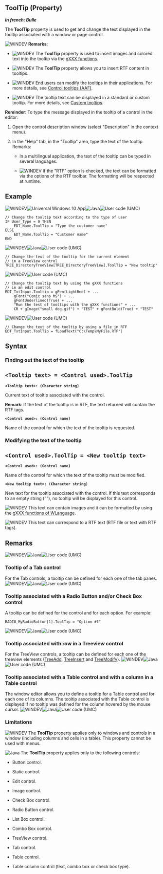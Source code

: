 
## ToolTip (Property)

***In french: Bulle***
	



<a name="XUse"></a>
<a name="Use"></a>
<a name="description"></a>
The **ToolTip** property is used to get and change the text displayed in the tooltip associated with a window or page control.

![WINDEV](https://doc.pcsoft.fr/ext/images/us/WD.png) **Remarks**:

- ![WINDEV](https://doc.pcsoft.fr/ext/images/us/WD.png) The **ToolTip** property is used to insert images and colored text into the tooltip via the [gXXX functions](../WDLang1/3029028.md).

- ![WINDEV](https://doc.pcsoft.fr/ext/images/us/WD.png) The **ToolTip** property allows you to insert RTF content in tooltips.

- ![WINDEV](https://doc.pcsoft.fr/ext/images/us/WD.png) End users can modify the tooltips in their applications. For more details, see [Control tooltips (AAF)](../Editeurs/1000021821.md). 

- ![WINDEV](https://doc.pcsoft.fr/ext/images/us/WD.png) The tooltip text can be displayed in a standard or custom tooltip. For more details, see [Custom tooltips](../Editeurs/9500233.md).




**Reminder**: To type the message displayed in the tooltip of a control in the editor: 

1. Open the control description window (select "Description" in the context menu). 

2. In the "Help" tab, in the "Tooltip" area, type the text of the tooltip. 
	Remarks: 

	- In a multilingual application, the text of the tooltip can be typed in several languages. 

	- ![WINDEV](https://doc.pcsoft.fr/ext/images/us/WD.png) If the "RTF" option is checked, the text can be formatted via the options of the RTF toolbar. The formatting will be respected at runtime. 








<a name="Example1"></a>
<a name="sample_code"></a>

## Example

![WINDEV](https://doc.pcsoft.fr/ext/images/us/WD.png)![Universal Windows 10 App](https://doc.pcsoft.fr/ext/images/us/UNIVERSALAPP.png)![Java](https://doc.pcsoft.fr/ext/images/us/JAVA.png)![User code (UMC)](https://doc.pcsoft.fr/ext/images/us/MCU.png) 
```wl
// Change the tooltip text according to the type of user
IF User_Type = 0 THEN
	EDT_Name.ToolTip = "Type the customer name"
ELSE
	EDT_Name.ToolTip = "Customer name"
END
```


<a name="Example2"></a>


![WINDEV](https://doc.pcsoft.fr/ext/images/us/WD.png)![Java](https://doc.pcsoft.fr/ext/images/us/JAVA.png)![User code (UMC)](https://doc.pcsoft.fr/ext/images/us/MCU.png) 
```wl
// Change the text of the tooltip for the current element 
// in a TreeView control
TREE_DirectoryTreeView[TREE_DirectoryTreeView].ToolTip = "New tooltip"
```


<a name="Example3"></a>


![WINDEV](https://doc.pcsoft.fr/ext/images/us/WD.png)![User code (UMC)](https://doc.pcsoft.fr/ext/images/us/MCU.png) 
```wl
// Change the tooltip text by using the gXXX functions
// in an edit control 
EDT_TxtInput.Tooltip = gPen(LightRed) + ...
	gFont("Comic sans MS") + ...
	gFontUnderlined(True) + ...
	"Run the test of tooltips with the gXXX functions" + ...
	CR + gImage("small dog.gif") + "TEST" + gFontBold(True) + "TEST"
```


<a name="Example4"></a>


![WINDEV](https://doc.pcsoft.fr/ext/images/us/WD.png)![User code (UMC)](https://doc.pcsoft.fr/ext/images/us/MCU.png) 
```wl
// Change the text of the tooltip by using a file in RTF
EDT_TxtInput.ToolTip = fLoadText("C:\Temp\MyFile.RTF")
```


<a name="Example5"></a>



<a name="XSYNTAX"></a>
<a name="SYNTAX1"></a>

## Syntax

### Finding out the text of the tooltip

`<Tooltip text> = <Control used>.ToolTip`
---

**`<Tooltip text>: (Character string)`**

Current text of tooltip associated with the control.

**Remark**: If the text of the tooltip is in RTF, the text returned will contain the RTF tags. 

**`<Control used>: (Control name)`**

Name of the control for which the text of the tooltip is requested.  


<a name="SYNTAX2"></a>

### Modifying the text of the tooltip

`<Control used>.ToolTip = <New tooltip text>`
---

**`<Control used>: (Control name)`**

Name of the control for which the text of the tooltip must be modified.

**`<New tooltip text>: (Character string)`**

New text for the tooltip associated with the control. If this text corresponds to an empty string (""), no tooltip will be displayed for this control.

![WINDEV](https://doc.pcsoft.fr/ext/images/us/WD.png) This text can contain images and it can be formatted by using the [gXXX functions of WLanguage](../WDLang1/3029028.md).

![WINDEV](https://doc.pcsoft.fr/ext/images/us/WD.png) This text can correspond to a RTF text (RTF file or text with RTF tags).



<a name="NOTE0"></a>
<a name="NOTE0_1"></a>

## Remarks
![WINDEV](https://doc.pcsoft.fr/ext/images/us/WD.png)![Java](https://doc.pcsoft.fr/ext/images/us/JAVA.png)![User code (UMC)](https://doc.pcsoft.fr/ext/images/us/MCU.png) 

### Tooltip of a Tab control
<a name="tooltip_tab_control_ELTPARAGRAPHE000161"></a>

For the Tab controls, a tooltip can be defined for each one of the tab panes.
<a name="NOTE0_2"></a>
![WINDEV](https://doc.pcsoft.fr/ext/images/us/WD.png)![Java](https://doc.pcsoft.fr/ext/images/us/JAVA.png)![User code (UMC)](https://doc.pcsoft.fr/ext/images/us/MCU.png) 

### Tooltip associated with a Radio Button and/or Check Box control
<a name="tooltip_associated_with_radio_button_andor_check_box_control_ELTPARAGRAPHE000170"></a>

A tooltip can be defined for the control and for each option. For example:


```wl
RADIO_MyRadioButton[1].ToolTip = "Option #1"
```

<a name="NOTE0_3"></a>
![WINDEV](https://doc.pcsoft.fr/ext/images/us/WD.png)![Java](https://doc.pcsoft.fr/ext/images/us/JAVA.png)![User code (UMC)](https://doc.pcsoft.fr/ext/images/us/MCU.png) 

### Tooltip associated with row in a Treeview control
<a name="tooltip_associated_with_row_treeview_control_ELTPARAGRAPHE000181"></a>

For the TreeView controls, a tooltip can be defined for each one of the treeview elements ([TreeAdd](../WDLang1/3018012.md), [TreeInsert](../WDLang1/3018023.md) and [TreeModify](../WDLang1/3018013.md)).
<a name="NOTE0_4"></a>
![WINDEV](https://doc.pcsoft.fr/ext/images/us/WD.png)![Java](https://doc.pcsoft.fr/ext/images/us/JAVA.png)![User code (UMC)](https://doc.pcsoft.fr/ext/images/us/MCU.png) 

### Tooltip associated with a Table control and with a column in a Table control
<a name="tooltip_associated_with_table_control_and_with_column_table_control_ELTPARAGRAPHE000199"></a>

The window editor allows you to define a tooltip for a Table control and for each one of its columns. The tooltip associated with the Table control is displayed if no tooltip was defined for the column hovered by the mouse cursor.
<a name="NOTE0_5"></a>
<a name="NOTE0_6"></a>
![WINDEV](https://doc.pcsoft.fr/ext/images/us/WD.png)![Java](https://doc.pcsoft.fr/ext/images/us/JAVA.png)![User code (UMC)](https://doc.pcsoft.fr/ext/images/us/MCU.png) 

### Limitations
<a name="limitations_ELTPARAGRAPHE000235"></a>

![WINDEV](https://doc.pcsoft.fr/ext/images/us/WD.png) The **ToolTip** property applies only to windows and controls in a window (including columns and cells in a table). This property cannot be used with menus. 



![Java](https://doc.pcsoft.fr/ext/images/us/JAVA.png) The **ToolTip** property applies only to the following controls:

- Button control.

- Static control.

- Edit control.

- Image control.

- Check Box control.

- Radio Button control.

- List Box control.

- Combo Box control.

- TreeView control.

- Tab control.

- Table control.

- Table column control (text, combo box or check box type).





